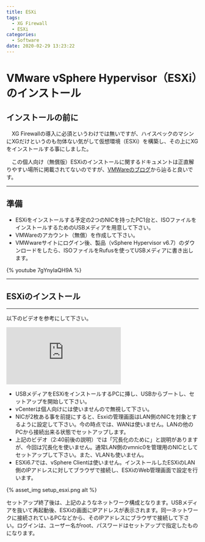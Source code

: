 ```yaml
---
title: ESXi
tags:
  - XG Firewall
  - ESXi
categories:
  - Software
date: 2020-02-29 13:23:22
---
```



# VMware vSphere Hypervisor（ESXi）のインストール

## インストールの前に

 　XG Firewallの導入に必須というわけでは無いですが、ハイスペックのマシンにXGだけというのも勿体ない気がして仮想環境（ESXi）を構築し、その上にXGをインストールする事にしました。

　この個人向け（無償版）ESXiのインストールに関するドキュメントは正直解りやすい場所に掲載されてないのですが、[VMWareのブログ](https://blogs.vmware.com/jp-cim/2014/05/vspherehypervisor.html)から辿ると良いです。
<!-- more -->

---

## 準備

- ESXiをインストールする予定の2つのNICを持ったPC1台と、ISOファイルをインストールするためのUSBメディアを用意して下さい。
- VMWareのアカウント（無償）を作成して下さい。
- VMWwareサイトにログイン後、製品（vSphere Hypervisor v6.7）のダウンロードをしたら、ISOファイルをRufusを使ってUSBメディアに書き出します。
  
{% youtube 7gYnyIaQH9A %}

---

## ESXiのインストール

---
 以下のビデオを参考にして下さい。

<iframe src='https://players.brightcove.net/1534342432001/Byh3doRJx_default/index.html?videoId=5738631329001' allowfullscreen frameborder=0></iframe>

- USBメディアをESXiをインストールするPCに挿し、USBからブートし、セットアップを開始して下さい。
- vCenterは個人向けには使いませんので無視して下さい。
- NICが2枚ある事を前提にすると、Esxiの管理画面はLAN側のNICを対象とするように設定して下さい。今の時点では、WANは使いません。LANの他のPCから接続出来る状態でセットアップします。
- 上記のビデオ（2:40前後の説明）では「冗長化のために」と説明がありますが、今回は冗長化を使いません。通常LAN側のvmnic0を管理用のNICとしてセットアップして下さい。また、VLANも使いません。
- ESXi6.7では、vSphere Clientは使いません。インストールしたESXiのLAN側のIPアドレスに対してブラウザで接続し、ESXiのWeb管理画面で設定を行います。

{% asset_img setup_esxi.png alt %}

 セットアップ終了後は、上記のようなネットワーク構成となります。USBメディアを抜いて再起動後、ESXiの画面にIPアドレスが表示されます。同一ネットワークに接続されているPCなどから、そのIPアドレスにブラウザで接続して下さい。ログインは、ユーザー名がroot、パスワードはセットアップで指定したものになります。
